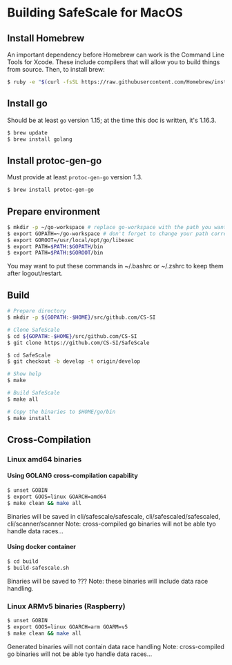 # Building SafeScale for MacOS

## Install Homebrew
An important dependency before Homebrew can work is the Command Line Tools for Xcode. These include compilers that will allow you to build things from source.
Then, to install brew:
```bash
$ ruby -e "$(curl -fsSL https://raw.githubusercontent.com/Homebrew/install/master/install)"
```

## Install go
Should be at least `go` version 1.15; at the time this doc is written, it's 1.16.3.
```bash
$ brew update
$ brew install golang
```

## Install protoc-gen-go
Must provide at least `protoc-gen-go` version 1.3.
```bash
$ brew install protoc-gen-go
```

## Prepare environment
```bash
$ mkdir -p ~/go-workspace # replace go-workspace with the path you want
$ export GOPATH=~/go-workspace # don't forget to change your path correctly!
$ export GOROOT=/usr/local/opt/go/libexec
$ export PATH=$PATH:$GOPATH/bin
$ export PATH=$PATH:$GOROOT/bin
```
You may want to put these commands in ~/.bashrc or ~/.zshrc to keep them after logout/restart.
 
## Build
```bash 
# Prepare directory
$ mkdir -p ${GOPATH:-$HOME}/src/github.com/CS-SI

# Clone SafeScale
$ cd ${GOPATH:-$HOME}/src/github.com/CS-SI
$ git clone https://github.com/CS-SI/SafeScale

$ cd SafeScale
$ git checkout -b develop -t origin/develop

# Show help
$ make

# Build SafeScale
$ make all

# Copy the binaries to $HOME/go/bin
$ make install
```

## Cross-Compilation
### Linux amd64 binaries
#### Using GOLANG cross-compilation capability
```bash
$ unset GOBIN
$ export GOOS=linux GOARCH=amd64
$ make clean && make all
```
Binaries will be saved in cli/safescale/safescale, cli/safescaled/safescaled, cli/scanner/scanner
Note: cross-compiled go binaries will not be able tyo handle data races...

#### Using docker container
```bash
$ cd build
$ build-safescale.sh
```
Binaries will be saved to ???
Note: these binaries will include data race handling.

### Linux ARMv5 binaries (Raspberry)
```bash
$ unset GOBIN
$ export GOOS=linux GOARCH=arm GOARM=v5
$ make clean && make all
```

Generated binaries will not contain data race handling
Note: cross-compiled go binaries will not be able tyo handle data races...
